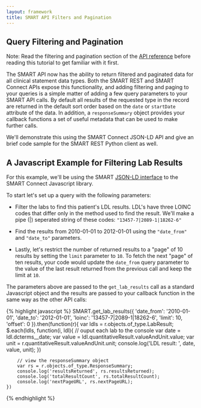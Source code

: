 ```yaml
---
layout: framework
title: SMART API Filters and Pagination
---
```


## Query Filtering and Pagination

Note: Read the filtering and pagination section of the [API
reference](/framework/api/) before reading this tutorial to get familiar with
it first.

The SMART API now has the ability to return filtered and paginated data for all
clinical statement data types. Both the SMART REST and SMART Connect APIs
expose this functionality, and adding filtering and paging to your queries is a
simple matter of adding a few query parameters to your SMART API calls. By
default all results of the requested type in the record are returned in the
default sort order based on the `date` or `startDate` attribute of the data. In
addition, a `responseSummary` object provides your callback functions a set of
useful metadata that can be used to make further calls.

We'll demonstrate this using the SMART Connect JSON-LD API and give an brief
code sample for the SMART REST Python client as well.

## A Javascript Example for Filtering Lab Results

For this example, we'll be using the SMART [JSON-LD
interface](/framework/json-ld.html) to the SMART Connect Javascript library.

To start let's set up a query with the following parameters:

- Filter the labs to find this patient's LDL results. LDL's have three LOINC
  codes that differ only in the method used to find the result. We'll make a
  pipe (|) seperated string of these codes: `"13457-7|2089-1|18262-6"`

- Find the results from 2010-01-01 to 2012-01-01 using the `"date_from"` and
  `"date_to"` parameters.

- Lastly, let's restrict the number of returned results to a "page" of 10
  results by setting the `limit` parameter to `10`. To fetch the next "page" of
  ten results, your code would update the `date_from` query parameter to the
  value of the last result returned from the previous call and keep the limit
  at `10`.

The parameters above are passed to the `get_lab_results` call as a standard
Javascript object and the results are passed to your callback function in the
same way as the other API calls:

{% highlight javascript %}
    SMART.get_lab_results({
        'date_from': '2010-01-01',
        'date_to':   '2012-01-01',
        'loinc':     '13457-7|2089-1|18262-6',
        'limit':     10,
        'offset':    0
    }).then(function(r){
        var ldls = r.objects.of_type.LabResult;
        $.each(ldls, function(i, ldl){
            // ouput each lab to the console
            var date = ldl.dcterms__date;
            var value = ldl.quantitativeResult.valueAndUnit.value;
            var unit = r.quantitativeResult.valueAndUnit.unit;
            console.log('LDL result: ', date, value, unit);
        })

        // view the responseSummary object
        var rs = r.objects.of_type.ResponseSummary;
        console.log('resultsReturned', rs.resultsReturned);
        console.log('totalResultCount', rs.totalResultCount);
        console.log('nextPageURL', rs.nextPageURL);
    })
{% endhighlight %}
